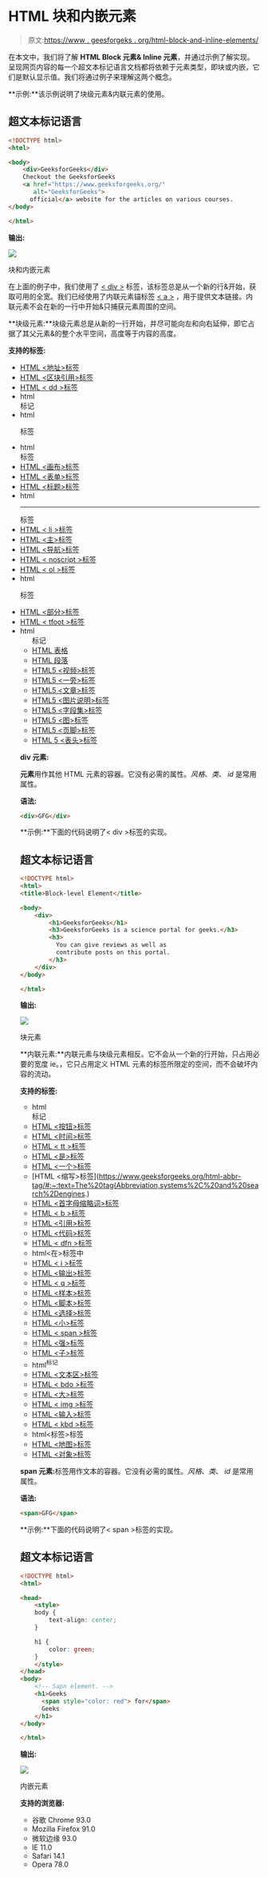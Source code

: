 # HTML 块和内嵌元素

> 原文:[https://www . geesforgeks . org/html-block-and-inline-elements/](https://www.geeksforgeeks.org/html-block-and-inline-elements/)

在本文中，我们将了解 **HTML Block 元素& Inline 元素**，并通过示例了解实现。呈现网页内容的每一个超文本标记语言文档都将依赖于元素类型，即块或内嵌，它们是默认显示值。我们将通过例子来理解这两个概念。

**示例:**该示例说明了块级元素&内联元素的使用。

## 超文本标记语言

```html
<!DOCTYPE html>
<html>

<body>
    <div>GeeksforGeeks</div> 
    Checkout the GeeksforGeeks
    <a href="https://www.geeksforgeeks.org/" 
       alt="GeeksforGeeks">
      official</a> website for the articles on various courses. 
</body>

</html>
```

**输出:**

![](img/4ff57134564607b4011655ef29c5ef27.png)

块和内嵌元素

在上面的例子中，我们使用了 [< div >](https://www.geeksforgeeks.org/div-tag-html/) 标签，该标签总是从一个新的行&开始，获取可用的全宽。我们已经使用了内联元素锚标签 [< a >](https://www.geeksforgeeks.org/html-a-tag/) ，用于提供文本链接。内联元素不会在新的一行中开始&只捕获元素周围的空间。

**块级元素:**块级元素总是从新的一行开始，并尽可能向左和向右延伸，即它占据了其父元素&的整个水平空间，高度等于内容的高度。

**支持的标签:**

*   [HTML <地址>标签](https://www.geeksforgeeks.org/html-address-tag/#:~:text=The%20tag%20in%20HTML,contact%20information%20of%20the%20article.)
*   [HTML <区块引用>标签](https://www.geeksforgeeks.org/html-blockquote-tag/#:~:text=The%20tag%20in%20HTML,%2C%20list%2C%20paragraph%2C%20etc.)
*   [HTML < dd >标签](https://www.geeksforgeeks.org/html-dd-tag/#:~:text=The%20tag%20in%20HTML,inside%20a%20tag.)
*   html<div>标记
*   html<dl>标签
*   html<dt>标签
*   [HTML <画布>标签](https://www.geeksforgeeks.org/html-canvas-tag/)
*   [HTML <表单>标签](https://www.geeksforgeeks.org/html-form-tag/)
*   [HTML <标题>标签](https://www.geeksforgeeks.org/html-heading/)
*   html<HR>标签
*   [HTML < li >标签](https://www.geeksforgeeks.org/html-li-tag/#:~:text=The%20tag%20in%20HTML,or%20Unordered%20List%20.&text=Note%3A%20The%20end%20tag%20can,content%20in%20its%20parent%20element.)
*   [HTML <主>标签](https://www.geeksforgeeks.org/html-main-tag/#:~:text=The%20HTML%20Tag%20is,site%20logos%2C%20and%20search%20forms.)
*   [HTML <导航>标签](https://www.geeksforgeeks.org/html-nav-tag/#:~:text=The%20links%20in%20the%20nav,of%20the%20page%20or%20section.)
*   [HTML < noscript >标签](https://www.geeksforgeeks.org/html-noscript-tag/#:~:text=The%20tag%20in%20HTML,%3E%20and%20tag.)
*   [HTML < ol >标签](https://www.geeksforgeeks.org/html-ol-tag/)
*   html<pre>标签
*   [HTML <部分>标签](https://www.geeksforgeeks.org/html-section-tag/)
*   [HTML < tfoot >标签](https://www.geeksforgeeks.org/html-tfoot-tag/)
*   html<ul>标记
*   [HTML 表格](https://www.geeksforgeeks.org/html-tables/)
*   [HTML 段落](https://www.geeksforgeeks.org/html-paragraph/#:~:text=tag%3A%20The%20%3C,this%20may%20raise%20unexpected%20results.)
*   [HTML5 <视频>标签](https://www.geeksforgeeks.org/html5-video/)
*   [HTML5 <一旁>标签](https://www.geeksforgeeks.org/html5-aside-tag/#:~:text=HTML5%20Tag,-Difficulty%20Level%20%3A%20Basic&text=The%20tag%20is%20used,intent%20of%20the%20primary%20page.)
*   [HTML5 <文章>标签](https://www.geeksforgeeks.org/html5-article-tag/)
*   [HTML5 <图片说明>标签](https://www.geeksforgeeks.org/html5-figcaption-tag/#:~:text=The%20tag%20in%20HTML,tag%20is%20new%20in%20HTML5.)
*   [HTML5 <字段集>标签](https://www.geeksforgeeks.org/html5-fieldset-tag/)
*   [HTML5 <图>标签](https://www.geeksforgeeks.org/html5-figure-tag/)
*   [HTML5 <页脚>标签](https://www.geeksforgeeks.org/html5-footer-tag/#:~:text=The%20tag%20in%20HTML,used%20within%20the%20body%20tag.)
*   [HTML 5 <表头>标签](https://www.geeksforgeeks.org/html-5-header-tag/)

**div 元素:**<div>**元素**用作其他 HTML 元素的容器。它没有必需的属性。*风格*、*类*、 *id* 是常用属性。

**语法:**

```html
<div>GFG</div>
```

**示例:**下面的代码说明了< div >标签的实现。

## 超文本标记语言

```html
<!DOCTYPE html>
<html>
<title>Block-level Element</title>

<body>
    <div>
        <h1>GeeksforGeeks</h1>
        <h3>GeeksforGeeks is a science portal for geeks.</h3>
        <h3>
          You can give reviews as well as 
          contribute posts on this portal.
        </h3>
    </div>
</body>

</html>
```

**输出:**

![](img/e619d4b2e379dbd9d3e6fd0a6ac087d8.png)

块元素

**内联元素:**内联元素与块级元素相反。它不会从一个新的行开始，只占用必要的宽度 ie。，它只占用定义 HTML 元素的标签所限定的空间，而不会破坏内容的流动。

**支持的标签:**

*   html<br>标记
*   [HTML <按钮>标签](https://www.geeksforgeeks.org/html-button-tag/#:~:text=The%20tag%20in%20HTML,default%20types%20for%20.)
*   [HTML <时间>标签](https://www.geeksforgeeks.org/html-time-tag/)
*   [HTML < tt >标签](https://www.geeksforgeeks.org/html-tt-tag/#:~:text=The%20tag%20is%20the,mainly%20used%20for%20formatting%20purposes.)
*   [HTML <是>标签](https://www.geeksforgeeks.org/html-var-tag/)
*   [HTML <一个>标签](https://www.geeksforgeeks.org/html-a-tag/)
*   [HTML <缩写>标签](https://www.geeksforgeeks.org/html-abbr-tag/#:~:text=The%20tag(Abbreviation,systems%2C%20and%20search%2Dengines.)
*   [HTML <首字母缩略词>标签](https://www.geeksforgeeks.org/html-acronym-tag/#:~:text=The%20tag%20in%20HTML,systems%2C%20and%20search%2Dengines.&text=title%3A%20It%20is%20used%20to%20specify%20extra%20information%20about%20the%20element.)
*   [HTML < b >标签](https://www.geeksforgeeks.org/html-b-tag/#:~:text=HTML%20Tag,-Difficulty%20Level%20%3A%20Basic&text=The%20tag%20in%20HTML,a%20similar%20effect%20on%20content.)
*   [HTML <引用>标签](https://www.geeksforgeeks.org/html-cite-tag/)
*   [HTML <代码>标签](https://www.geeksforgeeks.org/html-code-tag/#:~:text=The%20code%20tag%20is%20a,snippet%20into%20the%20web%20browser.)
*   [HTML < dfn >标签](https://www.geeksforgeeks.org/html-dfn-tag/)
*   html<在>标签中
*   [HTML < i >标签](https://www.geeksforgeeks.org/html-i-tag/#:~:text=HTML%20Tag,-Difficulty%20Level%20%3A%20Basic&text=The%20tag%20in%20HTML,word%20in%20a%20different%20language.)
*   [HTML <输出>标签](https://www.geeksforgeeks.org/html-output-tag/)
*   [HTML < q >标签](https://www.geeksforgeeks.org/html-q-tag/#:~:text=The%20tag%20is%20a,as%20well%20as%20end%20tag.)
*   [HTML <样本>标签](https://www.geeksforgeeks.org/html-samp-tag/)
*   [HTML <脚本>标签](https://www.geeksforgeeks.org/html-script-tag/#:~:text=The%20tag%20in%20HTML,content%2C%20image%20manipulation%2C%20etc.)
*   [HTML <选择>标签](https://www.geeksforgeeks.org/html-select-tag/)
*   [HTML <小>标签](https://www.geeksforgeeks.org/html-small-tag/)
*   [HTML < span >标签](https://www.geeksforgeeks.org/span-tag-html/#:~:text=Span%20tag%20is%20a%20paired,span%20is%20an%20inline%20tag.)
*   [HTML <强>标签](https://www.geeksforgeeks.org/html-strong-tag/#:~:text=The%20tag%20in%20HTML,Make%20that%20text%20bold.)
*   [HTML <子>标签](https://www.geeksforgeeks.org/html-sub-tag/#:~:text=This%20tag%20in%20HTML,the%20formula%20of%20glucose%2Dc6h12o6.)
*   html<sup>标记
*   [HTML <文本区>标签](https://www.geeksforgeeks.org/html-textarea-tag/)
*   [HTML < bdo >标签](https://www.geeksforgeeks.org/html-bdo-tag/)
*   [HTML <大>标签](https://www.geeksforgeeks.org/html-big-tag/#:~:text=The%20tag%20in%20HTML,can%20be%20used%20by%20CSS.)
*   [HTML < img >标签](https://www.geeksforgeeks.org/html-img-tag/#:~:text=HTML%20tag%20is%20used,add%20image%20inside%20webpage%2Fwebsite.&text=crossorigin%3A%20It%20is%20used%20to,the%20width%20of%20the%20image.)
*   [HTML <输入>标签](https://www.geeksforgeeks.org/html-input-tag/#:~:text=In%20HTML%2C%20the%20input%20field,depending%20upon%20the%20attribute%20type.)
*   [HTML < kbd >标签](https://www.geeksforgeeks.org/html-kbd-tag/)
*   html<标签>标签
*   [HTML <地图>标签](https://www.geeksforgeeks.org/html-map-tag/#:~:text=The%20tag%20is%20to,areas%20in%20the%20image%20map.)
*   [HTML <对象>标签](https://www.geeksforgeeks.org/html-object-tag/)

**span 元素:**<span>标签用作文本的容器。它没有必需的属性。*风格*、*类*、 *id* 是常用属性。

**语法:**

```html
<span>GFG</span>
```

**示例:**下面的代码说明了< span >标签的实现。

## 超文本标记语言

```html
<!DOCTYPE html>
<html>

<head>
    <style>
    body {
        text-align: center;
    }

    h1 {
        color: green;
    }
    </style>
</head>
<body>
    <!-- Sapn element. -->
    <h1>Geeks
      <span style="color: red"> for</span>
      Geeks
    </h1> 
</body>

</html>
```

**输出:**

![](img/0287bf4164ad86b9b6687253dbf8659e.png)

内嵌元素

**支持的浏览器:**

*   谷歌 Chrome 93.0
*   Mozilla Firefox 91.0
*   微软边缘 93.0
*   IE 11.0
*   Safari 14.1
*   Opera 78.0